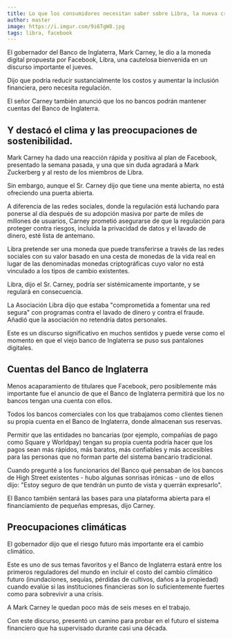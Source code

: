 ```yaml
---
title: Lo que los consumidores necesitan saber sobre Libra, la nueva criptomoneda de Facebook.
author: master
image: https://i.imgur.com/9i6TgW8.jpg
tags: libra, facebook
---
```



El gobernador del Banco de Inglaterra, Mark Carney, le dio a la moneda digital propuesta por Facebook, Libra, una cautelosa bienvenida en un discurso importante el jueves.

Dijo que podría reducir sustancialmente los costos y aumentar la inclusión financiera, pero necesita regulación.

El señor Carney también anunció que los no bancos podrán mantener cuentas del Banco de Inglaterra.

<h2>Y destacó el clima y las preocupaciones de sostenibilidad.</h2>

Mark Carney ha dado una reacción rápida y positiva al plan de Facebook, presentado la semana pasada, y una que sin duda agradará a Mark Zuckerberg y al resto de los miembros de Libra.

Sin embargo, aunque el Sr. Carney dijo que tiene una mente abierta, no está ofreciendo una puerta abierta.

A diferencia de las redes sociales, donde la regulación está luchando para ponerse al día después de su adopción masiva por parte de miles de millones de usuarios, Carney prometió asegurarse de que la regulación para proteger contra riesgos, incluida la privacidad de datos y el lavado de dinero, esté lista de antemano.

Libra pretende ser una moneda que puede transferirse a través de las redes sociales con su valor basado en una cesta de monedas de la vida real en lugar de las denominadas monedas criptográficas cuyo valor no está vinculado a los tipos de cambio existentes.

Libra, dijo el Sr. Carney, podría ser sistémicamente importante, y se regulará en consecuencia.

La Asociación Libra dijo que estaba "comprometida a fomentar una red segura" con programas contra el lavado de dinero y contra el fraude. Añadió que la asociación no retendría datos personales.

Este es un discurso significativo en muchos sentidos y puede verse como el momento en que el viejo banco de Inglaterra se puso sus pantalones digitales.

<h2>Cuentas del Banco de Inglaterra</h2>

Menos acaparamiento de titulares que Facebook, pero posiblemente más importante fue el anuncio de que el Banco de Inglaterra permitirá que los no bancos tengan una cuenta con ellos.

Todos los bancos comerciales con los que trabajamos como clientes tienen su propia cuenta en el Banco de Inglaterra, donde almacenan sus reservas.

Permitir que las entidades no bancarias (por ejemplo, compañías de pago como Square y Worldpay) tengan su propia cuenta podría hacer que los pagos sean más rápidos, más baratos, más confiables y más accesibles para las personas que no forman parte del sistema bancario tradicional.

Cuando pregunté a los funcionarios del Banco qué pensaban de los bancos de High Street existentes - hubo algunas sonrisas irónicas - uno de ellos dijo: "Estoy seguro de que tendrán un punto de vista y querrán expresarlo".

El Banco también sentará las bases para una plataforma abierta para el financiamiento de pequeñas empresas, dijo Carney.

<h2>Preocupaciones climáticas</h2>

El gobernador dijo que el riesgo futuro más importante era el cambio climático.

Este es uno de sus temas favoritos y el Banco de Inglaterra estará entre los primeros reguladores del mundo en incluir el costo del cambio climático futuro (inundaciones, sequías, pérdidas de cultivos, daños a la propiedad) cuando evalúe si las instituciones financieras son lo suficientemente fuertes como para sobrevivir a una crisis.

A Mark Carney le quedan poco más de seis meses en el trabajo.

Con este discurso, presentó un camino para probar en el futuro el sistema financiero que ha supervisado durante casi una década.
